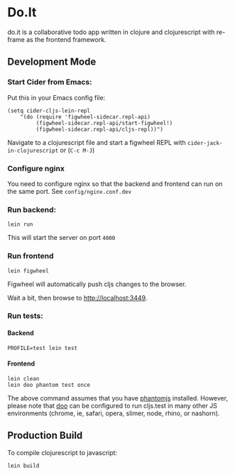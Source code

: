 # Do.It

do.it is a collaborative todo app written in clojure and clojurescript with re-frame as the frontend framework.



## Development Mode

### Start Cider from Emacs:

Put this in your Emacs config file:

```
(setq cider-cljs-lein-repl
	"(do (require 'figwheel-sidecar.repl-api)
         (figwheel-sidecar.repl-api/start-figwheel!)
         (figwheel-sidecar.repl-api/cljs-repl))")
```

Navigate to a clojurescript file and start a figwheel REPL with `cider-jack-in-clojurescript` or (`C-c M-J`)

### Configure nginx

You need to configure nginx so that the backend and frontend can run on the same port. See `config/nginx.conf.dev`

### Run backend:

```
lein run
```

This will start the server on port `4000`

### Run frontend

```
lein figwheel
```

Figwheel will automatically push cljs changes to the browser.

Wait a bit, then browse to [http://localhost:3449](http://localhost:3449).

### Run tests:

#### Backend

```
PROFILE=test lein test
```

#### Frontend
```
lein clean
lein doo phantom test once
```

The above command assumes that you have [phantomjs](https://www.npmjs.com/package/phantomjs) installed. However, please note that [doo](https://github.com/bensu/doo) can be configured to run cljs.test in many other JS environments (chrome, ie, safari, opera, slimer, node, rhino, or nashorn).

## Production Build


To compile clojurescript to javascript:

```
lein build
```

